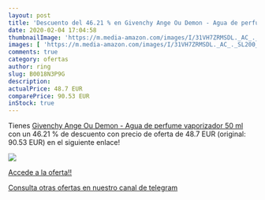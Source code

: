 ```yaml
---
layout: post
title: 'Descuento del 46.21 % en Givenchy Ange Ou Demon - Agua de perfume'
date: 2020-02-04 17:04:58
thumbnailImage: 'https://m.media-amazon.com/images/I/31VH7ZRMSDL._AC_._SL200_.jpg'
images: [ 'https://m.media-amazon.com/images/I/31VH7ZRMSDL._AC_._SL200_.jpg' ]
comments: true
category: ofertas
author: ring
slug: B0018N3P9G
description:
actualPrice: 48.7 EUR
comparePrice: 90.53 EUR
inStock: true
---
```


Tienes [Givenchy Ange Ou Demon - Agua de perfume vaporizador 50 ml](https://www.amazon.com/dp/B0018N3P9G/?tag=redken08-20) con un 46.21 % de descuento con precio de oferta de 48.7 EUR (original: 90.53 EUR) en el siguiente enlace!

[![](https://m.media-amazon.com/images/I/31VH7ZRMSDL._AC_._SL200_.jpg)](https://www.amazon.com/dp/B0018N3P9G/?tag=redken08-20)

[Accede a la oferta!!](https://www.amazon.com/dp/B0018N3P9G/?tag=redken08-20)

[Consulta otras ofertas en nuestro canal de telegram](https://t.me/s/ofertas25)
